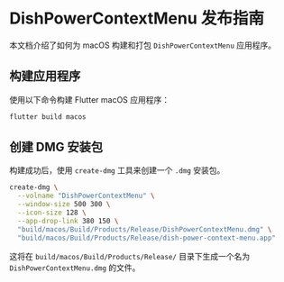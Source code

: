 # DishPowerContextMenu 发布指南

本文档介绍了如何为 macOS 构建和打包 `DishPowerContextMenu` 应用程序。

## 构建应用程序

使用以下命令构建 Flutter macOS 应用程序：

```bash
flutter build macos
```

## 创建 DMG 安装包

构建成功后，使用 `create-dmg` 工具来创建一个 `.dmg` 安装包。

```bash
create-dmg \
  --volname "DishPowerContextMenu" \
  --window-size 500 300 \
  --icon-size 128 \
  --app-drop-link 380 150 \
  "build/macos/Build/Products/Release/DishPowerContextMenu.dmg" \
  "build/macos/Build/Products/Release/dish-power-context-menu.app"
```

这将在 `build/macos/Build/Products/Release/` 目录下生成一个名为 `DishPowerContextMenu.dmg` 的文件。